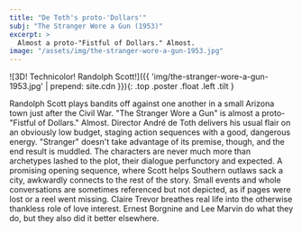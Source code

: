 ```yaml
---
title: "De Toth's proto-'Dollars'"
subj: "The Stranger Wore a Gun (1953)"
excerpt: >
  Almost a proto-"Fistful of Dollars." Almost.
image: "/assets/img/the-stranger-wore-a-gun-1953.jpg"
---
```

![3D! Technicolor! Randolph Scott!]({{ 'img/the-stranger-wore-a-gun-1953.jpg' | prepend: site.cdn }}){: .top .poster .float .left .tilt }

Randolph Scott plays bandits off against one another in a small Arizona town just after the Civil War. "The Stranger Wore a Gun" is almost a proto-"Fistful of Dollars." Almost. Director André de Toth delivers his usual flair on an obviously low budget, staging action sequences with a good, dangerous energy. "Stranger" doesn't take advantage of its premise, though, and the end result is muddled. The characters are never much more than archetypes lashed to the plot, their dialogue perfunctory and expected. A promising opening sequence, where Scott helps Southern outlaws sack a city, awkwardly connects to the rest of the story. Small events and whole conversations are sometimes referenced but not depicted, as if pages were lost or a reel went missing. Claire Trevor breathes real life into the otherwise thankless role of love interest. Ernest Borgnine and Lee Marvin do what they do, but they also did it better elsewhere.